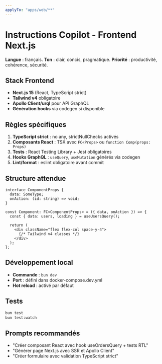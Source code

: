 ```yaml
---
applyTo: "apps/web/**"
---
```


# Instructions Copilot - Frontend Next.js

**Langue** : français. **Ton** : clair, concis, pragmatique.
**Priorité** : productivité, cohérence, sécurité.

## Stack Frontend
- **Next.js 15** (React, TypeScript strict)
- **Tailwind v4** obligatoire
- **Apollo Client/urql** pour API GraphQL
- **Génération hooks** via codegen si disponible

## Règles spécifiques
1. **TypeScript strict** : no any, strictNullChecks activés
2. **Composants React** : TSX avec `FC<Props>` ou `function Comp(props: Props)`
3. **Tests** : React Testing Library + Jest obligatoires
4. **Hooks GraphQL** : `useQuery`, `useMutation` générés via codegen
5. **Lint/format** : eslint obligatoire avant commit

## Structure attendue
```tsx
interface ComponentProps {
  data: SomeType;
  onAction: (id: string) => void;
}

const Component: FC<ComponentProps> = ({ data, onAction }) => {
  const { data: users, loading } = useUsersQuery();
  
  return (
    <div className="flex flex-col space-y-4">
      {/* Tailwind v4 classes */}
    </div>
  );
};
```

## Développement local
- **Commande** : `bun dev`
- **Port** : défini dans docker-compose.dev.yml
- **Hot reload** : activé par défaut

## Tests
```bash
bun test
bun test:watch
```

## Prompts recommandés
- "Créer composant React avec hook useOrdersQuery + tests RTL"
- "Générer page Next.js avec SSR et Apollo Client"
- "Créer formulaire avec validation TypeScript strict"